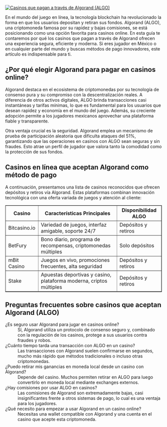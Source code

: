 [![Casinos que pagan a través de Algorand (ALGO)](https://123-caf.pages.dev/gitsignup.png)](https://vrmoo.ru/Bt82HjjY)

<div>   <p>En el mundo del juego en línea, la tecnología blockchain ha revolucionado la forma en que los usuarios depositan y retiran sus fondos. Algorand (ALGO), una criptomoneda famosa por su rapidez y bajas comisiones, se está posicionando como una opción favorita para casinos online. En esta guía te contaremos por qué los casinos que pagan a través de Algorand ofrecen una experiencia segura, eficiente y moderna. Si eres jugador en México o en cualquier parte del mundo y buscas métodos de pago innovadores, este artículo es indispensable para ti.</p>      <h2>¿Por qué elegir Algorand para pagar en casinos online?</h2>   <p>Algorand destaca en el ecosistema de criptomonedas por su tecnología de consenso pura y su compromiso con la descentralización reales. A diferencia de otros activos digitales, ALGO brinda transacciones casi instantáneas y tarifas mínimas, lo que es fundamental para los usuarios que desean rapidez y economía en el mundo del juego. Además, su creciente adopción permite a los jugadores mexicanos aprovechar una plataforma fiable y transparente.</p>      <p>Otra ventaja crucial es la seguridad. Algorand emplea un mecanismo de prueba de participación aleatoria que dificulta ataques del 51%, garantizando que las operaciones en casinos con ALGO sean seguras y sin fraudes. Esto atrae un perfil de jugador que valora tanto la comodidad como la protección de sus fondos.</p>      <h2>Casinos en línea que aceptan Algorand como método de pago</h2>   <p>A continuación, presentamos una lista de casinos reconocidos que ofrecen depósitos y retiros vía Algorand. Estas plataformas combinan innovación tecnológica con una oferta variada de juegos y atención al cliente:</p>      <table border="1" cellpadding="8" cellspacing="0" style="border-collapse: collapse; width: 100%;">   <thead>   <tr>   <th>Casino</th>   <th>Características Principales</th>   <th>Disponibilidad ALGO</th>   </tr>   </thead>   <tbody>   <tr>   <td>Bitcasino.io</td>   <td>Variedad de juegos, interfaz amigable, soporte 24/7</td>   <td>Depósitos y retiros</td>   </tr>   <tr>   <td>BetFury</td>   <td>Bono diario, programa de recompensas, criptomonedas múltiples</td>   <td>Solo depósitos</td>   </tr>   <tr>   <td>mBit Casino</td>   <td>Juegos en vivo, promociones frecuentes, alta seguridad</td>   <td>Depósitos y retiros</td>   </tr>   <tr>   <td>Stake</td>   <td>Apuestas deportivas y casino, plataforma moderna, criptos múltiples</td>   <td>Depósitos y retiros</td>   </tr>   </tbody>   </table>      <h2>Preguntas frecuentes sobre casinos que aceptan Algorand (ALGO)</h2>   <dl>     <dt>¿Es seguro usar Algorand para jugar en casinos online?</dt>     <dd>Sí, Algorand utiliza un protocolo de consenso seguro y, combinado con la regulación de los casinos, protege a sus usuarios contra fraudes y robos.</dd>        <dt>¿Cuánto tiempo tarda una transacción con ALGO en un casino?</dt>     <dd>Las transacciones con Algorand suelen confirmarse en segundos, mucho más rápido que métodos tradicionales o incluso otras criptomonedas.</dd>        <dt>¿Puedo retirar mis ganancias en moneda local desde un casino con Algorand?</dt>     <dd>Depende del casino. Muchos permiten retirar en ALGO para luego convertirlo en moneda local mediante exchanges externos.</dd>        <dt>¿Hay comisiones por usar ALGO en casinos?</dt>     <dd>Las comisiones de Algorand son extremadamente bajas, casi insignificantes frente a otros sistemas de pago, lo cual es una ventaja para los jugadores.</dd>        <dt>¿Qué necesito para empezar a usar Algorand en un casino online?</dt>     <dd>Necesitas una wallet compatible con Algorand y una cuenta en el casino que acepte esta criptomoneda.</dd>   </dl>   </div>